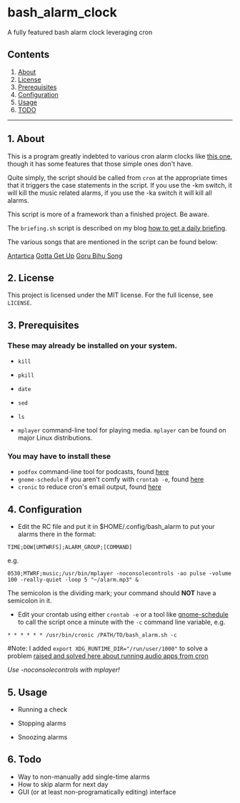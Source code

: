 # bash_alarm_clock
A fully featured bash alarm clock leveraging cron

## Contents
 1. [About](#1-about)
 2. [License](#2-license)
 3. [Prerequisites](#3-prerequisites)
 4. [Configuration](#4-configuration)
 5. [Usage](#5-usage)
 6. [TODO](#6-todo)

***
 
## 1. About

This is a program greatly indebted to various cron alarm clocks like [this one](https://web.archive.org/web/20080617195246/http://grimthing.com/archives/2004/01/23/cron-mp3-alarm-clock/),
 though it has some features that those simple ones don't have.

Quite simply, the script should be called from `cron` at the appropriate times 
that it triggers the case statements in the script.  If you use the -km switch, 
it will kill the music related alarms, if you use the -ka switch it will kill all 
alarms.

This script is more of a framework than a finished project.  Be aware.

The `briefing.sh` script is described on my blog [how to get a daily briefing](https://ideatrash.net/2019/01/get-a-daily-briefing-without-big-brother.html).

The various songs that are mentioned in the script can be found below:

[Antartica](https://archive.org/details/jamendo-001358)
[Gotta Get Up](https://amzn.to/2XFrpcw)
[Goru Bihu Song](https://www.youtube.com/watch?v=UPHRDTWlMh4)

## 2. License

This project is licensed under the MIT license. For the full license, see `LICENSE`.

## 3. Prerequisites

### These may already be installed on your system.

* `kill`
* `pkill`
* `date`
* `sed`
* `ls`

 * `mplayer` command-line tool for playing media. `mplayer` can be found on major Linux distributions.

### You may have to install these

 * `podfox` command-line tool for podcasts, found [here](https://github.com/brtmr/podfox)
 * `gnome-schedule` if you aren't comfy with `crontab -e`, found [here](https://sourceforge.net/projects/gnome-schedule/)
 * `cronic` to reduce cron's email output, found [here](https://habilis.net/cronic/)

## 4. Configuration

* Edit the RC file and put it in $HOME/.config/bash_alarm to put your alarms there in the format:

`TIME;DOW[UMTWRFS];ALARM_GROUP;[COMMAND]`

e.g.

`0530;MTWRF;music;/usr/bin/mplayer -noconsolecontrols -ao pulse -volume 100 -really-quiet -loop 5 "~/alarm.mp3" &`

The semicolon is the dividing mark; your command should **NOT** have a semicolon in it. 

 * Edit your crontab using either `crontab -e` or a tool like [gnome-schedule](https://sourceforge.net/projects/gnome-schedule/) to call the script once a minute with the `-c` command line variable, e.g.

`* * * * * * /usr/bin/cronic /PATH/TO/bash_alarm.sh -c` 
   
 #Note: I added 
`export XDG_RUNTIME_DIR="/run/user/1000"`
to solve a problem [raised and solved here about running audio apps from cron](#https://web.archive.org/web/20080617195246/http://grimthing.com/archives/2004/01/23/cron-mp3-alarm-clock/)

*Use -noconsolecontrols with mplayer!*

## 5. Usage

* Running a check



* Stopping alarms
* Snoozing alarms

## 6. Todo

 * Way to non-manually add single-time alarms
 * How to skip alarm for next day
 * GUI (or at least non-programatically editing) interface
